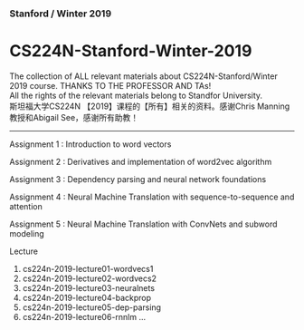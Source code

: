 ### Stanford / Winter 2019

# CS224N-Stanford-Winter-2019
The collection of ALL relevant materials about CS224N-Stanford/Winter 2019 course. THANKS TO THE PROFESSOR AND TAs!  
All the rights of the relevant materials belong to Standfor University.  
斯坦福大学CS224N 【2019】课程的【所有】相关的资料。感谢Chris Manning教授和Abigail See，感谢所有助教！   

-----------



Assignment 1 : Introduction to word vectors

Assignment 2 : Derivatives and implementation of word2vec algorithm 

Assignment 3 : Dependency parsing and neural network foundations 

Assignment 4 : Neural Machine Translation with sequence-to-sequence and attention

Assignment 5 : Neural Machine Translation with ConvNets and subword modeling 


Lecture
	

 1. cs224n-2019-lecture01-wordvecs1
 2. cs224n-2019-lecture02-wordvecs2
 3. cs224n-2019-lecture03-neuralnets
 4. cs224n-2019-lecture04-backprop
 5. cs224n-2019-lecture05-dep-parsing
 6. cs224n-2019-lecture06-rnnlm
...